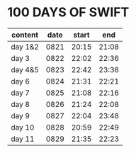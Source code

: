 # 100 DAYS OF SWIFT

| content | date | start | end   |
|---------|------|-------|-------|
| day 1&2 | 0821 | 20:15 | 21:08 |
| day 3   | 0822 | 22:02 | 22:36 |
| day 4&5 | 0823 | 22:42 | 23:38 |
| day 6   | 0824 | 21:31 | 22:21 |
| day 7   | 0825 | 21:08 | 22:16 |
| day 8   | 0826 | 21:24 | 22:08 |
| day 9   | 0827 | 22:04 | 23:48 |
| day 10  | 0828 | 20:59 | 22:49 |
| day 11  | 0829 | 21:35 | 22:23 |
